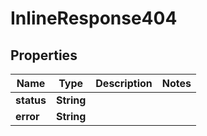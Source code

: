 
# InlineResponse404

## Properties
Name | Type | Description | Notes
------------ | ------------- | ------------- | -------------
**status** | **String** |  | 
**error** | **String** |  | 



